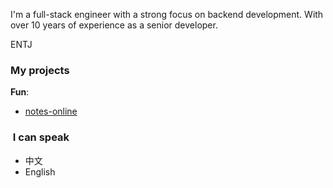 I'm a full-stack engineer with a strong focus on backend development. With over 10 years of experience as a senior developer.

ENTJ

### My projects
__Fun__:
* [notes-online](https://notes-online.sddtc.florist)

###  I can speak
* 中文
* English
